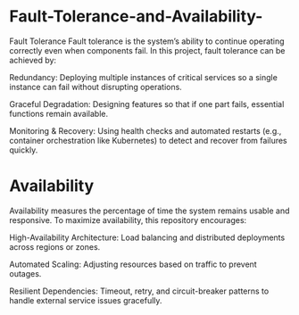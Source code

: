 # Fault-Tolerance-and-Availability-
Fault Tolerance  Fault tolerance is the system’s ability to continue operating correctly even when components fail.
In this project, fault tolerance can be achieved by:

Redundancy: Deploying multiple instances of critical services so a single instance can fail without disrupting operations.

Graceful Degradation: Designing features so that if one part fails, essential functions remain available.

Monitoring & Recovery: Using health checks and automated restarts (e.g., container orchestration like Kubernetes) to detect and recover from failures quickly.

 # Availability

Availability measures the percentage of time the system remains usable and responsive.
To maximize availability, this repository encourages:

High-Availability Architecture: Load balancing and distributed deployments across regions or zones.

Automated Scaling: Adjusting resources based on traffic to prevent outages.

Resilient Dependencies: Timeout, retry, and circuit-breaker patterns to handle external service issues gracefully.
